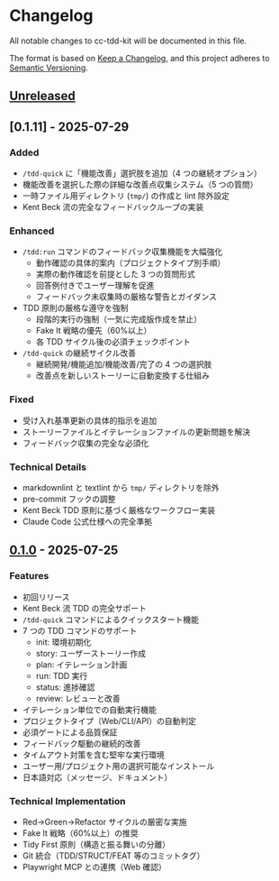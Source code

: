 # Changelog

All notable changes to cc-tdd-kit will be documented in this file.

The format is based on [Keep a Changelog](https://keepachangelog.com/en/1.0.0/),
and this project adheres to [Semantic Versioning](https://semver.org/spec/v2.0.0.html).

## [Unreleased]

## [0.1.11] - 2025-07-29

### Added

- `/tdd-quick` に「機能改善」選択肢を追加（4 つの継続オプション）
- 機能改善を選択した際の詳細な改善点収集システム（5 つの質問）
- 一時ファイル用ディレクトリ (`tmp/`) の作成と lint 除外設定
- Kent Beck 流の完全なフィードバックループの実装

### Enhanced

- `/tdd:run` コマンドのフィードバック収集機能を大幅強化
  - 動作確認の具体的案内（プロジェクトタイプ別手順）
  - 実際の動作確認を前提とした 3 つの質問形式
  - 回答例付きでユーザー理解を促進
  - フィードバック未収集時の厳格な警告とガイダンス
- TDD 原則の厳格な遵守を強制
  - 段階的実行の強制（一気に完成版作成を禁止）
  - Fake It 戦略の優先（60%以上）
  - 各 TDD サイクル後の必須チェックポイント
- `/tdd-quick` の継続サイクル改善
  - 継続開発/機能追加/機能改善/完了の 4 つの選択肢
  - 改善点を新しいストーリーに自動変換する仕組み

### Fixed

- 受け入れ基準更新の具体的指示を追加
- ストーリーファイルとイテレーションファイルの更新問題を解決
- フィードバック収集の完全な必須化

### Technical Details

- markdownlint と textlint から `tmp/` ディレクトリを除外
- pre-commit フックの調整
- Kent Beck TDD 原則に基づく厳格なワークフロー実装
- Claude Code 公式仕様への完全準拠

## [0.1.0] - 2025-07-25

### Features

- 初回リリース
- Kent Beck 流 TDD の完全サポート
- `/tdd-quick` コマンドによるクイックスタート機能
- 7 つの TDD コマンドのサポート
  - init: 環境初期化
  - story: ユーザーストーリー作成
  - plan: イテレーション計画
  - run: TDD 実行
  - status: 進捗確認
  - review: レビューと改善
- イテレーション単位での自動実行機能
- プロジェクトタイプ（Web/CLI/API）の自動判定
- 必須ゲートによる品質保証
- フィードバック駆動の継続的改善
- タイムアウト対策を含む堅牢な実行環境
- ユーザー用/プロジェクト用の選択可能なインストール
- 日本語対応（メッセージ、ドキュメント）

### Technical Implementation

- Red→Green→Refactor サイクルの厳密な実施
- Fake It 戦略（60%以上）の推奨
- Tidy First 原則（構造と振る舞いの分離）
- Git 統合（TDD/STRUCT/FEAT 等のコミットタグ）
- Playwright MCP との連携（Web 確認）

[Unreleased]: https://github.com/B16B1RD/cc-tdd-kit/compare/v0.1.0...HEAD
[0.1.0]: https://github.com/B16B1RD/cc-tdd-kit/releases/tag/v0.1.0
